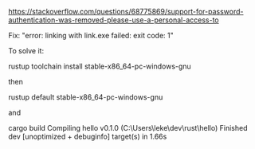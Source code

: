 
https://stackoverflow.com/questions/68775869/support-for-password-authentication-was-removed-please-use-a-personal-access-to


Fix:
"error: linking with link.exe failed: exit code: 1"

To solve it:

rustup toolchain install stable-x86_64-pc-windows-gnu

then

rustup default stable-x86_64-pc-windows-gnu

and

cargo build
  Compiling hello v0.1.0 (C:\Users\leke\dev\rust\hello)
    Finished dev [unoptimized + debuginfo] target(s) in 1.66s

